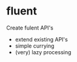 fluent
======

Create fulent API's

- extend existing API's
- simple currying
- (very) lazy processing 

